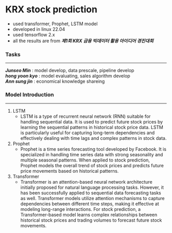 KRX stock prediction
========================
- used transformer, Prophet, LSTM model
- developed in linux 22.04
- used tensorflow 2.x
- all the results are from ***제1회 KRX 금융 빅데이터 활용 아이디어 경진대회***

### Tasks
--------------------------
***Junseo Min*** : model develop, data prescale, pipeline develop   
***hong yoon kyo*** : model evaluating, sales algorithm develop   
***Ann sung jin*** : economical knowledge shareing   

### Model Introduction
--------------------------
1. LSTM
    - LSTM is a type of recurrent neural network (RNN) suitable for handling sequential data. It is used to predict future stock prices by learning the sequential patterns in historical stock price data. LSTM is particularly useful for capturing long-term dependencies and effectively dealing with time lags and complex patterns in stock data.
2. Prophet   
    - Prophet is a time series forecasting tool developed by Facebook. It is specialized in handling time series data with strong seasonality and multiple seasonal patterns. When applied to stock prediction, Prophet models the overall trend of stock prices and predicts future price movements based on historical patterns.
3. Transformer
    - Transformer is an attention-based neural network architecture initially proposed for natural language processing tasks. However, it has been successfully applied to sequential data forecasting tasks as well. Transformer models utilize attention mechanisms to capture dependencies between different time steps, making it effective at modeling long-range interactions. For stock prediction, a Transformer-based model learns complex relationships between historical stock prices and trading volumes to forecast future stock movements.
  
